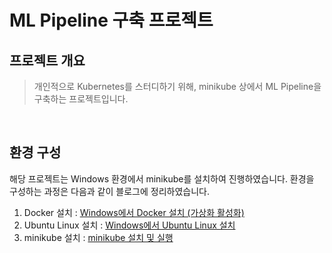 # ML Pipeline 구축 프로젝트

## 프로젝트 개요
> 개인적으로 Kubernetes를 스터디하기 위해, minikube 상에서 ML Pipeline을 구축하는 프로젝트입니다.
<br/>

## 환경 구성
해당 프로젝트는 Windows 환경에서 minikube를 설치하여 진행하였습니다. 환경을 구성하는 과정은 다음과 같이 블로그에 정리하였습니다.

1. Docker 설치 : [Windows에서 Docker 설치 (가상화 활성화)](https://dslyh01.tistory.com/39)
2. Ubuntu Linux 설치 : [Windows에서 Ubuntu Linux 설치](https://dslyh01.tistory.com/48)
3. minikube 설치 : [minikube 설치 및 실행](https://dslyh01.tistory.com/45)
